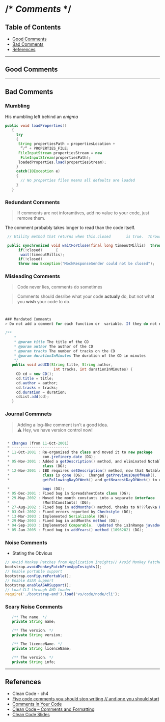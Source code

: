 # /* _Comments_ */
 
## Table of Contents

* [Good Comments](#Good-Comments)
* [Bad Comments](#Bad-Comments)
* [References](#References)
---
## Good Comments
---

## Bad Comments

### Mumbling
 His mumbling left behind an _enigma_
```java
public void loadProperties()
   {
     try
     {
      String propertiesPath = propertiesLocation +
       ”/” + PROPERTIES_FILE;
      FileInputStream propertiesStream = new
       FileInputStream(propertiesPath);
      loadedProperties.load(propertiesStream);
     }
     catch(IOException e)
     {
       // No properties files means all defaults are loaded
     }
   }

```
### Redundant Comments
> If comments are not inforamtives, add no value to your code, just remove them.

 The comment probably takes longer to read than the code itself.
```java
 // Utility method that returns when this.closed       is true.  Throws an exception   // if the timeout is reached.

 public synchronized void waitForClose(final long timeoutMillis)  throws Exception   {     
      if(!closed)      {       
       wait(timeoutMillis);
      if(!closed)
      throw new Exception("MockResponseSender could not be closed");      }

```

### Misleading Comments
> Code never lies, comments do sometimes

> Comments should desribe what your code **actualy** do, but not what you **wish** your code to do.
```java


### Mandated Comments
> Do not add a comment for each function or  variable. If they do not need commenting, leave them uncommented.

/**
    * 
    * @param title The title of the CD
    * @param author The author of the CD
    * @param tracks The number of tracks on the CD
    * @param durationInMinutes The duration of the CD in minutes
    */
   public void addCD(String title, String author, 
                      int tracks, int durationInMinutes) {
     CD cd = new CD();
     cd.title = title;
     cd.author = author;
     cd.tracks = tracks;
     cd.duration = duration;
     cdList.add(cd);
   }

```
### Journal Commnets
>  Adding a log-like comment isn't a good idea.<br> ⚠ Hey, we have version control now!

```java

 * Changes (from 11-Oct-2001)
 * --------------------------
 * 11-Oct-2001 : Re-organised the class and moved it to new package 
 *               com.jrefinery.date (DG);
 * 05-Nov-2001 : Added a getDescription() method, and eliminated NotableDate 
 *               class (DG);
 * 12-Nov-2001 : IBD requires setDescription() method, now that NotableDate 
 *               class is gone (DG);  Changed getPreviousDayOfWeek(), 
 *               getFollowingDayOfWeek() and getNearestDayOfWeek() to correct 
 
 *               bugs (DG);
 * 05-Dec-2001 : Fixed bug in SpreadsheetDate class (DG);
 * 29-May-2002 : Moved the month constants into a separate interface 
 *               (MonthConstants) (DG);
 * 27-Aug-2002 : Fixed bug in addMonths() method, thanks to N???levka Petr (DG);
 * 03-Oct-2002 : Fixed errors reported by Checkstyle (DG);
 * 13-Mar-2003 : Implemented Serializable (DG);
 * 29-May-2003 : Fixed bug in addMonths method (DG);
 * 04-Sep-2003 : Implemented Comparable.  Updated the isInRange javadocs (DG);
 * 05-Jan-2005 : Fixed bug in addYears() method (1096282) (DG);
```


### Noise Comments
* Stating the Obvious
```javascript
// Avoid Monkey Patches from Application Insights// Avoid Monkey Patches from Application Insights
bootstrap.avoidMonkeyPatchFromAppInsights();
// Enable portable support
bootstrap.configurePortable();
// Enable ASAR support
bootstrap.enableASARSupport();
// Load CLI through AMD loader
require('./bootstrap-amd').load('vs/code/node/cli');

```

### Scary Noise Comments

```java
   /** The name. */
   private String name;

   /** The version. */
   private String version;

   /** The licenceName. */
   private String licenceName;

   /** The version. */
   private String info;

```

---

## References
* Clean Code - ch4
* [Five code comments you should stop writing // and one you should start](https://www.freecodecamp.org/news/5-comments-you-should-stop-writing-and-1-you-should-start-4d66a367cd2c/)
* [Comments In Your Code](https://medium.com/better-programming/comments-in-your-code-730cfd1dde02)
* [Clean Code – Comments and Formatting](https://www.todaysoftmag.com/article/1120/clean-code-comments-and-formatting)
* [Clean Code Slides](https://www.slideshare.net/arturoherrero/clean-code-8036914)